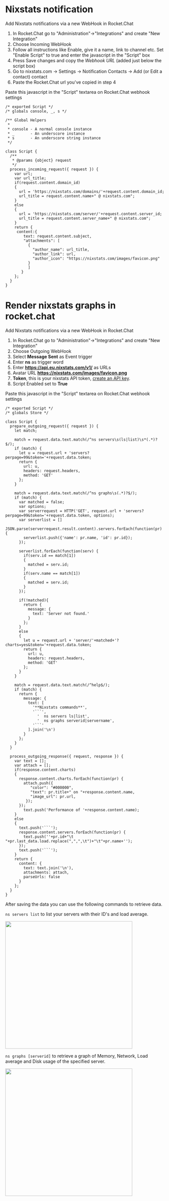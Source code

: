 
# Nixstats notification

Add Nixstats notifications via a new WebHook in Rocket.Chat

1. In Rocket.Chat go to "Administration"->"Integrations" and create "New Integration"
2. Choose Incoming WebHook
3. Follow all instructions like Enable, give it a name, link to channel etc. Set "Enable Script" to true and enter the javascript in the "Script" box
4. Press Save changes and copy the *Webhook URL* (added just below the script box)
5. Go to nixstats.com -> Settings -> Notification Contacts -> Add (or Edit a contact) contact
6. Paste the Rocket.Chat url you've copied in step 4

Paste this javascript in the "Script" textarea on Rocket.Chat webhook settings


```
/* exported Script */
/* globals console, _, s */

/** Global Helpers
 *
 * console - A normal console instance
 * _       - An underscore instance
 * s       - An underscore string instance
 */

class Script {
  /**
   * @params {object} request
   */
  process_incoming_request({ request }) {
    var url;
    var url_title;
    if(request.content.domain_id)
    {
      url = 'https://nixstats.com/domains/'+request.content.domain_id;
      url_title = request.content.name+" @ nixstats.com";
    }
    else
    {
      url = 'https://nixstats.com/server/'+request.content.server_id;  
      url_title = request.content.server_name+" @ nixstats.com";
    }
    return {
     content:{
        text: request.content.subject,
        "attachments": [
          {
            "author_name": url_title,
            "author_link": url,
            "author_icon": "https://nixstats.com/images/favicon.png"
          }
          ]
       }
    };
  }
}
```

# Render nixstats graphs in rocket.chat

Add Nixstats notifications via a new WebHook in Rocket.Chat

1. In Rocket.Chat go to "Administration"->"Integrations" and create "New Integration"
2. Choose Outgoing WebHook
3. Select **Message Sent** as Event trigger
3. Enter **ns** as trigger word
4. Enter **https://api.eu.nixstats.com/v1/** as URLs
5. Avatar URL **https://nixstats.com/images/favicon.png**
6. **Token**, this is your nixstats API token, [create an API key](https://nixstats.com/settings/api).
7. Script Enabled set to **True**

Paste this javascript in the "Script" textarea on Rocket.Chat webhook settings


```
/* exported Script */
/* globals Store */

class Script {
  prepare_outgoing_request({ request }) {
    let match; 
   
    match = request.data.text.match(/^ns servers\s(ls|list)\s*(.*)?$/); 
    if (match) { 
      let u = request.url + 'servers?perpage=99&token='+request.data.token; 
      return {
        url: u,
        headers: request.headers,
        method: 'GET'
      };
    }
    
    match = request.data.text.match(/^ns graphs\s(.*)?$/);
    if (match) { 
      var matched = false; 
      var options;
      var serverrequest = HTTP('GET', request.url + 'servers?perpage=99&token='+request.data.token, options);
      var serverlist = []
      JSON.parse(serverrequest.result.content).servers.forEach(function(pr) {
        serverlist.push({'name': pr.name, 'id': pr.id});
      });
        
      serverlist.forEach(function(serv) {
        if(serv.id == match[1])
        {
          matched = serv.id;
        }
        if(serv.name == match[1])
        {
          matched = serv.id;
        }
      });
               
      if(!matched){
        return {
          message: {
            text: 'Server not found.'
          }
        }; 
      }
      else
      {
        let u = request.url + 'server/'+matched+'?charts=yes&token='+request.data.token; 
        return {
          url: u,
          headers: request.headers,
          method: 'GET'
        };
      }
    }
     
    match = request.data.text.match(/^help$/);
    if (match) { 
      return {
        message: {
          text: [
            '**Nixstats commands**',
            '```',
              '  ns servers ls|list',
              '  ns graphs serverid|servername',
            '```'
          ].join('\n')
        }
      };
    }
  }

  process_outgoing_response({ request, response }) {
    var text = [];
    var attach = []; 
    if(response.content.charts)
    {
      response.content.charts.forEach(function(pr) {
        attach.push({
           "color": "#000000",
           "text": pr.title+" on "+response.content.name,
           "image_url": pr.url,
         });
      });
        text.push('Performance of '+response.content.name);
    }
    else
    {
      text.push('```'); 
      response.content.servers.forEach(function(pr) {
        text.push(''+pr.id+"\t "+pr.last_data.load.replace(",",",\t")+"\t"+pr.name+'');
      });
      text.push('```'); 
    }
    return {
      content: {
        text: text.join('\n'),
        attachments: attach,
        parseUrls: false
      }
    };
  }
}
```


After saving the data you can use the following commands to retrieve data.

`ns servers list` to list your servers with their ID's and load average.

<img src="https://raw.github.com/NIXStats/Nixstats-integrations/blob/master/rocketchat/serverlist.png" data-canonical-src="graphs.png" width="400" />

`ns graphs [serverid]` to retrieve a graph of Memory, Network, Load average and Disk usage of the specified server.

<img src="https://raw.github.com/NIXStats/Nixstats-integrations/blob/master/rocketchat/graphs.png" data-canonical-src="graphs.png" width="400" />
